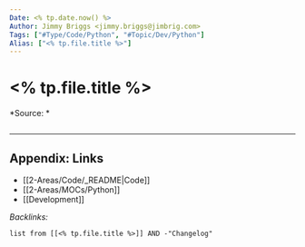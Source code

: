 ```yaml
---
Date: <% tp.date.now() %>
Author: Jimmy Briggs <jimmy.briggs@jimbrig.com>
Tags: ["#Type/Code/Python", "#Topic/Dev/Python"]
Alias: ["<% tp.file.title %>"]
---
```


# <% tp.file.title %>

*Source: *

```Python

```

***

## Appendix: Links

- [[2-Areas/Code/_README|Code]]
- [[2-Areas/MOCs/Python]]
- [[Development]]

*Backlinks:*

```dataview
list from [[<% tp.file.title %>]] AND -"Changelog"
```